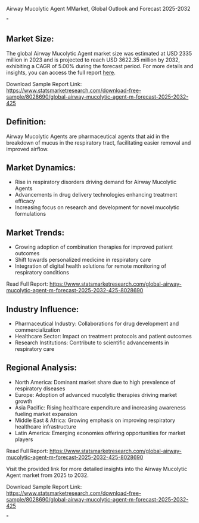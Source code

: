 Airway Mucolytic Agent MMarket, Global Outlook and Forecast 2025-2032

"<html>
<body>

<h2>Market Size:</h2>
<p>The global Airway Mucolytic Agent market size was estimated at USD 2335 million in 2023 and is projected to reach USD 3622.35 million by 2032, exhibiting a CAGR of 5.00% during the forecast period. For more details and insights, you can access the full report <a href='https://www.statsmarketresearch.com/global-airway-mucolytic-agent-m-forecast-2025-2032-425-8028690'>here</a>.</p>
<p>Download Sample Report Link: <a href='https://www.statsmarketresearch.com/download-free-sample/8028690/global-airway-mucolytic-agent-m-forecast-2025-2032-425'>https://www.statsmarketresearch.com/download-free-sample/8028690/global-airway-mucolytic-agent-m-forecast-2025-2032-425</a></p>

<h2>Definition:</h2>
<p>Airway Mucolytic Agents are pharmaceutical agents that aid in the breakdown of mucus in the respiratory tract, facilitating easier removal and improved airflow.</p>

<h2>Market Dynamics:</h2>
<ul>
  <li>Rise in respiratory disorders driving demand for Airway Mucolytic Agents</li>
  <li>Advancements in drug delivery technologies enhancing treatment efficacy</li>
  <li>Increasing focus on research and development for novel mucolytic formulations</li>
</ul>

<h2>Market Trends:</h2>
<ul>
  <li>Growing adoption of combination therapies for improved patient outcomes</li>
  <li>Shift towards personalized medicine in respiratory care</li>
  <li>Integration of digital health solutions for remote monitoring of respiratory conditions</li>
</ul>
<p>Read Full Report: <a href='https://www.statsmarketresearch.com/global-airway-mucolytic-agent-m-forecast-2025-2032-425-8028690'>https://www.statsmarketresearch.com/global-airway-mucolytic-agent-m-forecast-2025-2032-425-8028690</a></p>

<h2>Industry Influence:</h2>
<ul>
  <li>Pharmaceutical Industry: Collaborations for drug development and commercialization</li>
  <li>Healthcare Sector: Impact on treatment protocols and patient outcomes</li>
  <li>Research Institutions: Contribute to scientific advancements in respiratory care</li>
</ul>

<h2>Regional Analysis:</h2>
<ul>
  <li>North America: Dominant market share due to high prevalence of respiratory diseases</li>
  <li>Europe: Adoption of advanced mucolytic therapies driving market growth</li>
  <li>Asia Pacific: Rising healthcare expenditure and increasing awareness fueling market expansion</li>
  <li>Middle East & Africa: Growing emphasis on improving respiratory healthcare infrastructure</li>
  <li>Latin America: Emerging economies offering opportunities for market players</li>
</ul>
<p>Read Full Report: <a href='https://www.statsmarketresearch.com/global-airway-mucolytic-agent-m-forecast-2025-2032-425-8028690'>https://www.statsmarketresearch.com/global-airway-mucolytic-agent-m-forecast-2025-2032-425-8028690</a></p>

<p>Visit the provided link for more detailed insights into the Airway Mucolytic Agent market from 2025 to 2032. 
<p>Download Sample Report Link: <a href='https://www.statsmarketresearch.com/download-free-sample/8028690/global-airway-mucolytic-agent-m-forecast-2025-2032-425'>https://www.statsmarketresearch.com/download-free-sample/8028690/global-airway-mucolytic-agent-m-forecast-2025-2032-425</a></p>

</body>
</html>"
